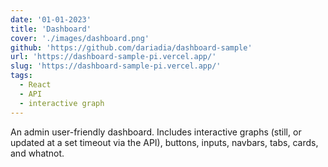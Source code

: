 ```yaml
---
date: '01-01-2023'
title: 'Dashboard'
cover: './images/dashboard.png'
github: 'https://github.com/dariadia/dashboard-sample'
url: 'https://dashboard-sample-pi.vercel.app/'
slug: 'https://dashboard-sample-pi.vercel.app/'
tags:
  - React
  - API
  - interactive graph
---
```


An admin user-friendly dashboard. Includes interactive graphs (still, or updated at a set timeout via the API), buttons, inputs, navbars, tabs, cards, and whatnot.
